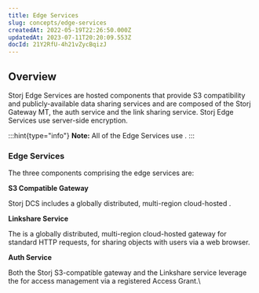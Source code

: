 ```yaml
---
title: Edge Services
slug: concepts/edge-services
createdAt: 2022-05-19T22:26:50.000Z
updatedAt: 2023-07-11T20:20:09.553Z
docId: 21Y2RfU-4h21vZycBqizJ
---
```


## Overview

Storj Edge Services are hosted components that provide S3 compatibility and publicly-available data sharing services and are composed of the Storj Gateway MT, the auth service and the link sharing service. Storj Edge Services use server-side encryption.

:::hint{type="info"}
**Note:** All of the Edge Services use [](docId\:hf2uumViqYvS1oq8TYbeW).&#x20;
:::

### Edge Services

The three components comprising the edge services are:

**S3 Compatible Gateway**

Storj DCS includes a globally distributed, multi-region cloud-hosted [](docId\:yYCzPT8HHcbEZZMvfoCFa).

**Linkshare Service**

The [](docId\:sN2GhYgGUtqBVF65GhKEa) is a globally distributed, multi-region cloud-hosted gateway for standard HTTP requests, for sharing objects with users via a web browser.&#x20;

**Auth Service**

Both the Storj S3-compatible gateway and the Linkshare service leverage the [](docId\:cSsmRiNfJD_NK3ksKCPQ4) for access management via a registered Access Grant.\\

